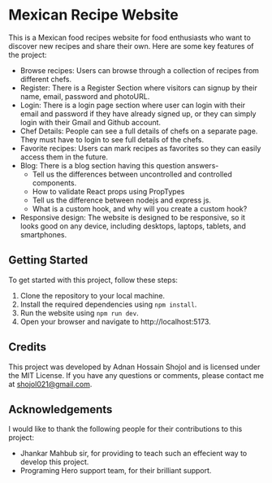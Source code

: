 # Mexican Recipe Website

This is a Mexican food recipes website for food enthusiasts who want to discover new recipes and share their own. Here are some key features of the project:

- Browse recipes: Users can browse through a collection of recipes from different chefs.
- Register: There is a Register Section where visitors can signup by their name, email, password and photoURL.
- Login: There is a login page section where user can login with their email and password if they have already signed up, or they can simply login with their Gmail and Github account.
- Chef Details: People can see a full details of chefs on a separate page. They must have to login to see full details of the chefs.
- Favorite recipes: Users can mark recipes as favorites so they can easily access them in the future.
- Blog: There is a blog section having this question answers-
    - Tell us the differences between uncontrolled and controlled components.
    - How to validate React props using PropTypes
    - Tell us the difference between nodejs and express js.
    - What is a custom hook, and why will you create a custom hook?
- Responsive design: The website is designed to be responsive, so it looks good on any device, including desktops, laptops, tablets, and smartphones.

## Getting Started

To get started with this project, follow these steps:

1. Clone the repository to your local machine.
2. Install the required dependencies using `npm install`.
3. Run the website using `npm run dev`.
4. Open your browser and navigate to http://localhost:5173.

## Credits

This project was developed by Adnan Hossain Shojol and is licensed under the MIT License. If you have any questions or comments, please contact me at shojol021@gmail.com.

## Acknowledgements

I would like to thank the following people for their contributions to this project:

- Jhankar Mahbub sir, for providing to teach such an effecient way to develop this project.
- Programing Hero support team, for their brilliant support.
